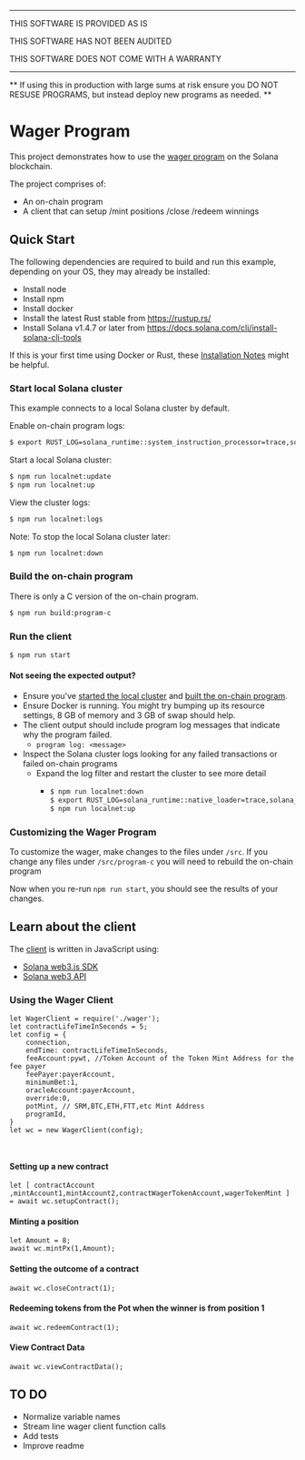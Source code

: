 ***************
THIS SOFTWARE IS PROVIDED AS IS

THIS SOFTWARE HAS NOT BEEN AUDITED

THIS SOFTWARE DOES NOT COME WITH A WARRANTY 
***************

**
If using this in production with large sums at risk ensure you DO NOT RESUSE PROGRAMS, but instead deploy new programs as needed.
**


# Wager Program

This project demonstrates how to use the [wager program](https://github.com/sol-survivor/wager_program/blob/main/src/program-c/src/wager/wager.c) on the Solana blockchain.

The project comprises of:

* An on-chain program
* A client that can setup /mint positions /close /redeem winnings


## Quick Start

The following dependencies are required to build and run this example, depending on your OS, they may already be installed:

- Install node
- Install npm
- Install docker
- Install the latest Rust stable from https://rustup.rs/
- Install Solana v1.4.7 or later from https://docs.solana.com/cli/install-solana-cli-tools

If this is your first time using Docker or Rust, these [Installation Notes](README-installation-notes.md) might be helpful.

### Start local Solana cluster

This example connects to a local Solana cluster by default.

Enable on-chain program logs:
```bash
$ export RUST_LOG=solana_runtime::system_instruction_processor=trace,solana_runtime::message_processor=debug,solana_bpf_loader=debug,solana_rbpf=debug
```

Start a local Solana cluster:
```bash
$ npm run localnet:update
$ npm run localnet:up
```

View the cluster logs:
```bash
$ npm run localnet:logs
```

Note: To stop the local Solana cluster later:
```bash
$ npm run localnet:down
```

### Build the on-chain program

There is only a C version of the on-chain program.

```bash
$ npm run build:program-c
```

### Run the client

```bash
$ npm run start
```

#### Not seeing the expected output?

- Ensure you've [started the local cluster](#start-local-solana-cluster) and [built the on-chain program](#build-the-on-chain-program).
- Ensure Docker is running.  You might try bumping up its resource settings, 8 GB of memory and 3 GB of swap should help.
- The client output should include program log messages that indicate why the program failed.
  - `program log: <message>`
- Inspect the Solana cluster logs looking for any failed transactions or failed on-chain programs
  - Expand the log filter and restart the cluster to see more detail
    - ```bash
      $ npm run localnet:down
      $ export RUST_LOG=solana_runtime::native_loader=trace,solana_runtime::system_instruction_processor=trace,solana_runtime::bank=debug,solana_bpf_loader=debug,solana_rbpf=debug
      $ npm run localnet:up

### Customizing the Wager Program

To customize the wager, make changes to the files under `/src`.  If you change any files under `/src/program-c` you will need to rebuild the on-chain program

Now when you re-run `npm run start`, you should see the results of your changes.

## Learn about the client

The [client](https://github.com/sol-survivor/wager_program/blob/main/src/client/wager.js) is written in JavaScript using:
- [Solana web3.js SDK](https://github.com/solana-labs/solana-web3.js)
- [Solana web3 API](https://solana-labs.github.io/solana-web3.js)


### Using the Wager Client

```
let WagerClient = require('./wager');
let contractLifeTimeInSeconds = 5;
let config = {
	connection,
	endTime: contractLifeTimeInSeconds,
	feeAccount:pywt, //Token Account of the Token Mint Address for the fee payer
	feePayer:payerAccount,
	minimumBet:1,
	oracleAccount:payerAccount,
	override:0,
	potMint, // SRM,BTC,ETH,FTT,etc Mint Address
	programId,
}
let wc = new WagerClient(config);



```

#### Setting up a new contract
```
let [ contractAccount ,mintAccount1,mintAccount2,contractWagerTokenAccount,wagerTokenMint ] = await wc.setupContract();

```

#### Minting a position

```
let Amount = 8;
await wc.mintPx(1,Amount);

```

#### Setting the outcome of a contract

```
await wc.closeContract(1);
```

#### Redeeming tokens from the Pot when the winner is from position 1
```
await wc.redeemContract(1);

```

#### View Contract Data
```
await wc.viewContractData();

```

## TO DO

- Normalize variable names
- Stream line wager client function calls
- Add tests 
- Improve readme



